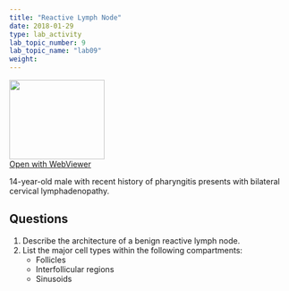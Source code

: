 ```yaml
---
title: "Reactive Lymph Node"
date: 2018-01-29
type: lab_activity
lab_topic_number: 9
lab_topic_name: "lab09"
weight: 
---
```

<div class="entrybody">
<div class="thumbnail"><a href="http://virtualslides.cumc.columbia.edu/Heme%20Path%2001.svs/view.apml?" target="_blank"><img alt="" src="http://pathologylab.ccnmtl.columbia.edu/assets/images/slide_hemepath1.jpg" width="170" height="142" class="mt-image-left"></a><br><a href="http://virtualslides.cumc.columbia.edu/Heme%20Path%2001.svs/view.apml?" target="_blank">Open with WebViewer</a></div>

<p>14-year-old male with recent history of pharyngitis presents with bilateral cervical lymphadenopathy.<br clear="all"></p>

<h2>Questions</h2>


<ol>
<li>Describe the architecture of a benign reactive lymph node.</li>
<li>List the major cell types within the following compartments: 
<ul>
<li>Follicles</li>
<li>Interfollicular regions</li>
<li>Sinusoids</li>
</ul>
</li>
</ol>


						
</div>
